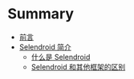 # Summary

* [前言](README.md)
* [Selendroid 简介](introduction/index.md)
   * [什么是 Selendroid](introduction/about.md)
   * [Selendroid 和其他框架的区别](introduction/different.md)

